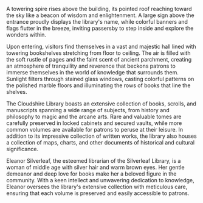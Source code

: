 A towering spire rises above the building, its pointed roof reaching toward the sky like a beacon of wisdom and enlightenment. A large sign above the entrance proudly displays the library's name, while colorful banners and flags flutter in the breeze, inviting passersby to step inside and explore the wonders within.

Upon entering, visitors find themselves in a vast and majestic hall lined with towering bookshelves stretching from floor to ceiling. The air is filled with the soft rustle of pages and the faint scent of ancient parchment, creating an atmosphere of tranquility and reverence that beckons patrons to immerse themselves in the world of knowledge that surrounds them. Sunlight filters through stained glass windows, casting colorful patterns on the polished marble floors and illuminating the rows of books that line the shelves.

The Cloudshire Library boasts an extensive collection of books, scrolls, and manuscripts spanning a wide range of subjects, from history and philosophy to magic and the arcane arts. Rare and valuable tomes are carefully preserved in locked cabinets and secured vaults, while more common volumes are available for patrons to peruse at their leisure. In addition to its impressive collection of written works, the library also houses a collection of maps, charts, and other documents of historical and cultural significance.

Eleanor Silverleaf, the esteemed librarian of the Silverleaf Library, is a woman of middle age with silver hair and warm brown eyes. Her gentle demeanor and deep love for books make her a beloved figure in the community. With a keen intellect and unwavering dedication to knowledge, Eleanor oversees the library's extensive collection with meticulous care, ensuring that each volume is preserved and easily accessible to patrons.
